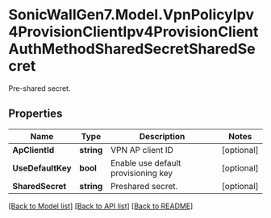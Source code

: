 # SonicWallGen7.Model.VpnPolicyIpv4ProvisionClientIpv4ProvisionClientAuthMethodSharedSecretSharedSecret
Pre-shared secret.

## Properties

Name | Type | Description | Notes
------------ | ------------- | ------------- | -------------
**ApClientId** | **string** | VPN AP client ID | [optional] 
**UseDefaultKey** | **bool** | Enable use default provisioning key | [optional] 
**SharedSecret** | **string** | Preshared secret. | [optional] 

[[Back to Model list]](../README.md#documentation-for-models) [[Back to API list]](../README.md#documentation-for-api-endpoints) [[Back to README]](../README.md)

